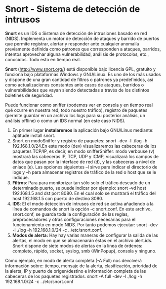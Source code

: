 # Snort - Sistema de detección de intrusos

**Snort** es un IDS o Sistema de detección de intrusiones basado en red (NIDS). Implementa un motor de detección de ataques y barrido de puertos que permite registrar, alertar y responder ante cualquier anomalía previamente definida como patrones que corresponden a ataques, barridos, intentos aprovechar alguna vulnerabilidad, análisis de protocolos, etc., conocidos. Todo esto en tiempo real.

**Snort** (http://www.snort.org/) está disponible bajo licencia GPL, gratuito y funciona bajo plataformas Windows y GNU/Linux. Es uno de los más usados y dispone de una gran cantidad de filtros o patrones ya predefinidos, así como actualizaciones constantes ante casos de ataques, barridos o vulnerabilidades que vayan siendo detectadas a través de los distintos boletines de seguridad.

Puede funcionar como sniffer (podemos ver en consola y en tiempo real qué ocurre en nuestra red, todo nuestro tráfico), registro de paquetes (permite guardar en un archivo los logs para su posterior análisis, un análisis offline) o como un IDS normal (en este caso NIDS).

1. En primer lugar **instalaremos** la aplicación bajo GNU/Linux mediante: aptitude install snort.
2. Snort en modoSniffer y registro de paquetes: snort –dev -l ./log -h 192.168.1.0/24.En este modo (dev) visualizaremos las cabeceras de los paquetes TCP/IP, es decir, en modo snifferSniffer: modo verbouse (v) mostrará las cabeceras IP, TCP, UDP y ICMP, visualizará los campos de datos que pasan por la interface de red (d), y las cabeceras a nivel de enlace (e). Las opciones siguientes –l sirve para indicar el directorio de logs y –h para almacenar registros de tráfico de la red o host que se le indique.
3. **Filtros**: Para para monitorizar tan sólo solo el tráfico deseado de un determinado puerto, se puede indicar por ejemplo: snort -vd host 192.168.1.5 and dst port 8080. En el cual solo se mostrará el tráfico del host 192.168.1.5 con puerto de destino 8080.
4. **IDS**: El el modo detección de intrusos de red se activa añadiendo a la línea de comandos de snort la opción -c snort.conf. En este archivo, snort.conf, se guarda toda la configuración de las reglas, preprocesadores y otras configuraciones necesarias para el funcionamiento en modo NIDS. Por tanto podemos ejecutar: snort -dev -l ./log -h 192.168.1.0/24 -c ../etc/snort.conf.
5. **Modos de alerta:** Hay hay varias maneras de configurar la salida de las alertas, el modo en que se almacenarán éstas en el archivo alert.ids. Snort dispone de siete modos de alertas en la línea de órdenes: completo, rápido, socket, syslog, smb (WinPopup), consola y ninguno. 

Como ejemplo, en modo de alerta completa (-A Full) nos devolverá información sobre: tiempo, mensaje de la alerta, clasificación, prioridad de la alerta, IP y puerto de origen/destino e información completa de las cabeceras de los paquetes registrados. snort -A full -dev -l ./log -h 192.168.1.0/24 -c ../etc/snort.conf